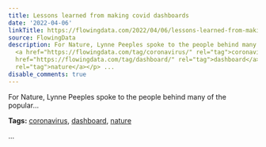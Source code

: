```yaml
---
title: Lessons learned from making covid dashboards
date: '2022-04-06'
linkTitle: https://flowingdata.com/2022/04/06/lessons-learned-from-making-covid-dashboards/
source: FlowingData
description: For Nature, Lynne Peeples spoke to the people behind many of the popular&#8230;<p><strong>Tags:</strong>
  <a href="https://flowingdata.com/tag/coronavirus/" rel="tag">coronavirus</a>, <a
  href="https://flowingdata.com/tag/dashboard/" rel="tag">dashboard</a>, <a href="https://flowingdata.com/tag/nature/"
  rel="tag">nature</a></p> ...
disable_comments: true
---
```

For Nature, Lynne Peeples spoke to the people behind many of the popular&#8230;<p><strong>Tags:</strong> <a href="https://flowingdata.com/tag/coronavirus/" rel="tag">coronavirus</a>, <a href="https://flowingdata.com/tag/dashboard/" rel="tag">dashboard</a>, <a href="https://flowingdata.com/tag/nature/" rel="tag">nature</a></p> ...